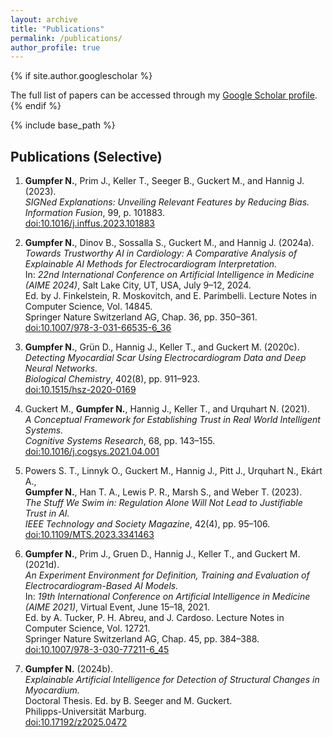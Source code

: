 ```yaml
---
layout: archive
title: "Publications"
permalink: /publications/
author_profile: true
---
```


{% if site.author.googlescholar %}
  <div class="wordwrap">The full list of papers can be accessed through my <a href="{{site.author.googlescholar}}">Google Scholar profile</a>.</div>
{% endif %}

{% include base_path %}

## Publications (Selective)

1. **Gumpfer N.**, Prim J., Keller T., Seeger B., Guckert M., and Hannig J. (2023).  
   *SIGNed Explanations: Unveiling Relevant Features by Reducing Bias.*  
   *Information Fusion*, 99, p. 101883.  
   [doi:10.1016/j.inffus.2023.101883](https://doi.org/10.1016/j.inffus.2023.101883)

2. **Gumpfer N.**, Dinov B., Sossalla S., Guckert M., and Hannig J. (2024a).  
   *Towards Trustworthy AI in Cardiology: A Comparative Analysis of Explainable AI Methods for Electrocardiogram Interpretation.*  
   In: *22nd International Conference on Artificial Intelligence in Medicine (AIME 2024)*, Salt Lake City, UT, USA, July 9–12, 2024.  
   Ed. by J. Finkelstein, R. Moskovitch, and E. Parimbelli. Lecture Notes in Computer Science, Vol. 14845.  
   Springer Nature Switzerland AG, Chap. 36, pp. 350–361.  
   [doi:10.1007/978-3-031-66535-6_36](https://doi.org/10.1007/978-3-031-66535-6_36)

3. **Gumpfer N.**, Grün D., Hannig J., Keller T., and Guckert M. (2020c).  
   *Detecting Myocardial Scar Using Electrocardiogram Data and Deep Neural Networks.*  
   *Biological Chemistry*, 402(8), pp. 911–923.  
   [doi:10.1515/hsz-2020-0169](https://doi.org/10.1515/hsz-2020-0169)

4. Guckert M., **Gumpfer N.**, Hannig J., Keller T., and Urquhart N. (2021).  
   *A Conceptual Framework for Establishing Trust in Real World Intelligent Systems.*  
   *Cognitive Systems Research*, 68, pp. 143–155.  
   [doi:10.1016/j.cogsys.2021.04.001](https://doi.org/10.1016/j.cogsys.2021.04.001)

5. Powers S. T., Linnyk O., Guckert M., Hannig J., Pitt J., Urquhart N., Ekárt A.,  
   **Gumpfer N.**, Han T. A., Lewis P. R., Marsh S., and Weber T. (2023).  
   *The Stuff We Swim in: Regulation Alone Will Not Lead to Justifiable Trust in AI.*  
   *IEEE Technology and Society Magazine*, 42(4), pp. 95–106.  
   [doi:10.1109/MTS.2023.3341463](https://doi.org/10.1109/MTS.2023.3341463)

6. **Gumpfer N.**, Prim J., Gruen D., Hannig J., Keller T., and Guckert M. (2021d).  
   *An Experiment Environment for Definition, Training and Evaluation of Electrocardiogram-Based AI Models.*  
   In: *19th International Conference on Artificial Intelligence in Medicine (AIME 2021)*, Virtual Event, June 15–18, 2021.  
   Ed. by A. Tucker, P. H. Abreu, and J. Cardoso. Lecture Notes in Computer Science, Vol. 12721.  
   Springer Nature Switzerland AG, Chap. 45, pp. 384–388.  
   [doi:10.1007/978-3-030-77211-6_45](https://doi.org/10.1007/978-3-030-77211-6_45)

7. **Gumpfer N.** (2024b).  
   *Explainable Artificial Intelligence for Detection of Structural Changes in Myocardium.*  
   Doctoral Thesis. Ed. by B. Seeger and M. Guckert.  
   Philipps-Universität Marburg.  
   [doi:10.17192/z2025.0472](https://doi.org/10.17192/z2025.0472)


